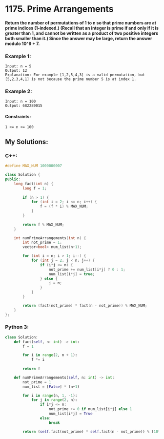 
# 1175. Prime Arrangements

#### Return the number of permutations of 1 to n so that prime numbers are at prime indices (1-indexed.) (Recall that an integer is prime if and only if it is greater than 1, and cannot be written as a product of two positive integers both smaller than it.) Since the answer may be large, return the answer modulo 10^9 + 7.

### Example 1:
```
Input: n = 5
Output: 12
Explanation: For example [1,2,5,4,3] is a valid permutation, but [5,2,3,4,1] is not because the prime number 5 is at index 1.
```
### Example 2:
```
Input: n = 100
Output: 682289015
```
#### Constraints:
```
1 <= n <= 100
```
## My Solutions:

### C++:
```cpp
#define MAX_NUM 1000000007

class Solution {
public:
    long fact(int n) {
        long f = 1;
        
        if (n > 1) {
            for (int i = 2; i <= n; i++) {
                f = (f * i) % MAX_NUM;   
            }
        }
        
        return f % MAX_NUM;
    }

    int numPrimeArrangements(int n) {
        int not_prime = 1;
        vector<bool> num_list(n+1);

        for (int i = n; i > 1; i--) {
            for (int j = 2; j < n; j++) {
                if (i*j <= n) {
                    not_prime += num_list[i*j] ? 0 : 1;
                    num_list[i*j] = true;
                } else {
                    j = n;   
                }
            }
        }

        return (fact(not_prime) * fact(n - not_prime)) % MAX_NUM;
    }
};
```
### Python 3:
```python
class Solution:
    def fact(self, n: int) -> int:
        f = 1

        for i in range(2, n + 1):
            f *= i
                
        return f

    def numPrimeArrangements(self, n: int) -> int:
        not_prime = 1
        num_list = [False] * (n+1)

        for i in range(n, 1, -1):
            for j in range(2, n):
                if i*j <= n:
                    not_prime += 0 if num_list[i*j] else 1
                    num_list[i*j] = True
                else:
                    break

        return (self.fact(not_prime) * self.fact(n - not_prime)) % (10**9 + 7)
```
